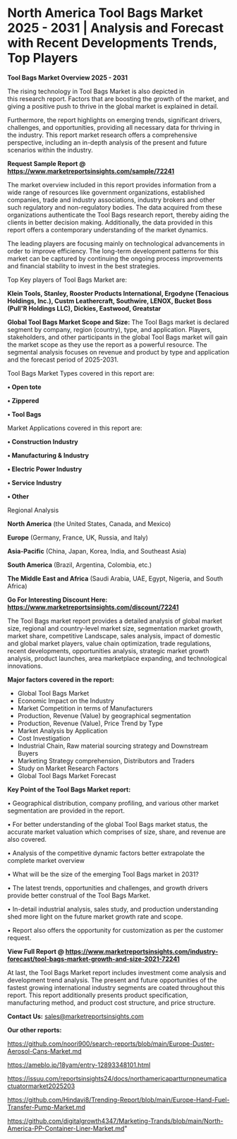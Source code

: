# North America Tool Bags Market 2025 - 2031 | Analysis and Forecast with Recent Developments Trends, Top Players

<Strong> Tool Bags Market Overview 2025 - 2031</strong>

The rising technology in Tool Bags Market is also depicted in this research report. Factors that are boosting the growth of the market, and giving a positive push to thrive in the global market is explained in detail.

Furthermore, the report highlights on emerging trends, significant drivers, challenges, and opportunities, providing all necessary data for thriving in the industry. This report market research offers a comprehensive perspective, including an in-depth analysis of the present and future scenarios within the industry.

<strong>Request Sample Report @ <a href=https://www.marketreportsinsights.com/sample/72241>https://www.marketreportsinsights.com/sample/72241</a></strong>

The market overview included in this report provides information from a wide range of resources like government organizations, established companies, trade and industry associations, industry brokers and other such regulatory and non-regulatory bodies. The data acquired from these organizations authenticate the Tool Bags research report, thereby aiding the clients in better decision making. Additionally, the data provided in this report offers a contemporary understanding of the market dynamics.

The leading players are focusing mainly on technological advancements in order to improve efficiency. The long-term development patterns for this market can be captured by continuing the ongoing process improvements and financial stability to invest in the best strategies.

Top Key players of Tool Bags Market are:

<strong>Klein Tools, Stanley, Rooster Products International, Ergodyne (Tenacious Holdings, Inc.), Custm Leathercraft, Southwire, LENOX, Bucket Boss (Pull&#39;R Holdings LLC), Dickies, Eastwood, Greatstar</strong>

<strong><b>Global Tool Bags Market Scope and Size:</b></strong>
The Tool Bags market is declared segment by company, region (country), type, and application. Players, stakeholders, and other participants in the global Tool Bags market will gain the market scope as they use the report as a powerful resource. The segmental analysis focuses on revenue and product by type and application and the forecast period of 2025-2031.

Tool Bags Market Types covered in this report are:

<strong>• Open tote

• Zippered

• Tool Bags</strong>

Market Applications covered in this report are:

<strong>• Construction Industry

• Manufacturing & Industry

• Electric Power Industry

• Service Industry

• Other</strong> 

Regional Analysis

<strong>North America</strong> (the United States, Canada, and Mexico)

<strong>Europe</strong> (Germany, France, UK, Russia, and Italy)

<strong>Asia-Pacific</strong> (China, Japan, Korea, India, and Southeast Asia)

<strong>South America</strong> (Brazil, Argentina, Colombia, etc.)

<strong>The Middle East and Africa</strong> (Saudi Arabia, UAE, Egypt, Nigeria, and South Africa)

<strong>Go For Interesting Discount Here: <a href=https://www.marketreportsinsights.com/discount/72241>https://www.marketreportsinsights.com/discount/72241</a></strong>

The Tool Bags market report provides a detailed analysis of global market size, regional and country-level market size, segmentation market growth, market share, competitive Landscape, sales analysis, impact of domestic and global market players, value chain optimization, trade regulations, recent developments, opportunities analysis, strategic market growth analysis, product launches, area marketplace expanding, and technological innovations.

<strong><b>Major factors covered in the report:</b></strong>
<ul>
  <li>Global Tool Bags Market </li>
  <li>Economic Impact on the Industry</li>
  <li>Market Competition in terms of Manufacturers</li>
  <li>Production, Revenue (Value) by geographical segmentation</li>
  <li>Production, Revenue (Value), Price Trend by Type</li>
  <li>Market Analysis by Application</li>
  <li>Cost Investigation</li>
  <li>Industrial Chain, Raw material sourcing strategy and Downstream Buyers</li>
  <li>Marketing Strategy comprehension, Distributors and Traders</li>
  <li>Study on Market Research Factors</li>
  <li>Global Tool Bags Market Forecast</li>
</ul>

<strong><b>Key Point of the Tool Bags Market report:</b></strong>

• Geographical distribution, company profiling, and various other market segmentation are provided in the report.

• For better understanding of the global Tool Bags market status, the accurate market valuation which comprises of size, share, and revenue are also covered.

• Analysis of the competitive dynamic factors better extrapolate the complete market overview

• What will be the size of the emerging Tool Bags market in 2031?

• The latest trends, opportunities and challenges, and growth drivers provide better construal of the Tool Bags Market.

• In-detail industrial analysis, sales study, and production understanding shed more light on the future market growth rate and scope.

• Report also offers the opportunity for customization as per the customer request.

<strong><b>View Full Report @ <a href=https://www.marketreportsinsights.com/industry-forecast/tool-bags-market-growth-and-size-2021-72241>https://www.marketreportsinsights.com/industry-forecast/tool-bags-market-growth-and-size-2021-72241</a></b></strong>


At last, the Tool Bags Market report includes investment come analysis and development trend analysis. The present and future opportunities of the fastest growing international industry segments are coated throughout this report. This report additionally presents product specification, manufacturing method, and product cost structure, and price structure.

<strong>Contact Us:</strong>
sales@marketreportsinsights.com

<strong>Our other reports:</strong>

<a href=https://github.com/noori900/search-reports/blob/main/Europe-Duster-Aerosol-Cans-Market.md>https://github.com/noori900/search-reports/blob/main/Europe-Duster-Aerosol-Cans-Market.md</a>

<a href=https://ameblo.jp/18yam/entry-12893348101.html>https://ameblo.jp/18yam/entry-12893348101.html</a>

<a href=https://issuu.com/reportsinsights24/docs/northamericapartturnpneumaticactuatormarket2025203>https://issuu.com/reportsinsights24/docs/northamericapartturnpneumaticactuatormarket2025203</a>

<a href=https://github.com/Hindavi8/Trending-Report/blob/main/Europe-Hand-Fuel-Transfer-Pump-Market.md>https://github.com/Hindavi8/Trending-Report/blob/main/Europe-Hand-Fuel-Transfer-Pump-Market.md</a>

<a href=https://github.com/digitalgrowth4347/Marketing-Trands/blob/main/North-America-PP-Container-Liner-Market.md>https://github.com/digitalgrowth4347/Marketing-Trands/blob/main/North-America-PP-Container-Liner-Market.md</a>"
